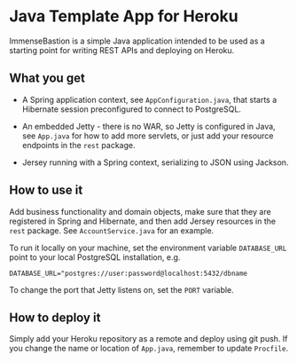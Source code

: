Java Template App for Heroku
============================

ImmenseBastion is a simple Java application intended to be used as a starting point for writing REST APIs and deploying on Heroku.

What you get
------------

* A Spring application context, see ``AppConfiguration.java``, that starts a Hibernate session preconfigured to connect to PostgreSQL.

* An embedded Jetty - there is no WAR, so Jetty is configured in Java, see ``App.java`` for how to add more servlets, or just add your resource endpoints in the ``rest`` package.

* Jersey running with a Spring context, serializing to JSON using Jackson.

How to use it
-------------

Add business functionality and domain objects, make sure that they are registered in Spring and Hibernate, and then add Jersey resources in the ``rest`` package. See ``AccountService.java`` for an example.

To run it locally on your machine, set the environment variable ``DATABASE_URL`` point to your local PostgreSQL installation, e.g.

	DATABASE_URL="postgres://user:password@localhost:5432/dbname

To change the port that Jetty listens on, set the ``PORT`` variable.

How to deploy it
----------------

Simply add your Heroku repository as a remote and deploy using git push. If you change the name or location of ``App.java``, remember to update ``Procfile``.